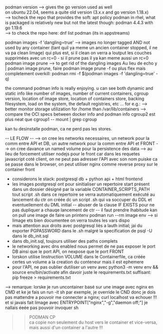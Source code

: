 podman version --> gives the go version used as well   
  on ubuntu 22.04, seems a quite old version (3.x.x and go version 1.18.x)  
    --> tocheck the repo that provides the soft: apt policy podman 
  in rhel, what is packaged is relatively new but not the latest though: podman 4.4.3 with go 1.19.6   
    --> to check the repo here: dnf list podman (its in appstreams)


podman images -f 'dangling=true' --> images no longer tagged AND not used by any container (tant quil ya meme un ancien container stopped, il ne va pa clean limage)
                                                                                            qui plus est, si il clean on verra a loutput les couches supprimées avec un rc=0 - si il prune pas il ya kan meme aussi un rc=0
podman image prune  --> to get rid of the dangling images
Au lieu de echo y | podman image prune, faire podman image prune -f 
  ou plus flex mais completement overkill: podman rmi -f $(podman images -f 'dangling=true' -q)

the command podman info is really enjoying.
u can see both dynamic and static info like number of images, number of current containers, cgroup version, location of image store, location of containers store,
backing filesystem, load on the system, the default registries, etc ... 
for e.g.:
--> better monitor storage utilization for /home than /var/lib/containers 
--> compare the OCI specs between docker info and podman info 
cgroup2 est plus neat que cgroup1 -- mount | grep cgroup 

kan tu desinstalle podman, ca ne perd pas les stores.

-- LE FLOW --
--> on cree les networks necessaires, un network pour la comm entre API et DB, un autre network pour la comm entre API et FRONT
--> on cree davance un named volume pour la persistence des data
--> au lieu de forcement utiliser nodejs pour le front car dans les requetes javascript coté client, on ne peut pas adresser l'API avec son nom
    puiske ca se passe dans le browser, on peut utiliser nginx comme reverse proxy sur le container front

* considerons le stack: postgresql db + python api + html frontend 
* les images postgresql ont pour sinitialiser un repertoire start présent dans un dossier désigné par la variable CONTAINER_SCRIPTS_PATH 
  tout script .sh dans ce repertoire se verra automatiquement exécuté au lancement du ctr 
  on créée dc un script .sh qui va soccuper du DDL et eventuellement du DML initial -- abuser de la clause IF EXISTS pour ne pas dupliquer a chauqe lancement de ctr --
  il faut prendre lhabitude kan on pull une image de faire un printenv
  podman run --rm image env --> si limage ets bien documentee on verra toutes les vars dispo 
* mais attention aux droits avec postgresql liès a lauth initial; jai du exporter PGPASSWORD dans le .sh malgré la specification de psql -U dans le db_init.sql 
* dans db_init.sql, toujours utiliser des paths complets
* le networking avec dns enabled nous permet de ne pas exposer le port DB ainsi que le port API, on nexpose que le port FRONT
* lorskon utilise linstruction VOLUME dans le Containerfile, ca créée certes un volume a la creation du conteneur mais il est ephemere
* pour l'API, ne pas oublier dutiliser un venv avec python3 -m venv env && source env/bin/activate 
  afin davoir juste le requirements.txt suffisant: pip freeze > requirements.txt 

--> remarque: lorske je run uncontainer basé sur une image avec nginx en CMD et ke je fais un run -it sh par exemple, je override le CND donc je dois
    pas mattendre a pouvoir me connecter a nginx; curl localhost va echouer !!!
    et si javais fait limage avec ENTRYPOINT["nginx","-g","daemon off;"] je nallais éeée pas pouvoir invoquer sh

>> PODMAN CP  
   ca copie non seulement du host vers le container et vice-versa, mais aussi d'un container a l'autre !!!
   

